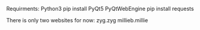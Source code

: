 Requirments:
Python3
pip install PyQt5 PyQtWebEngine
pip install requests

There is only two websites for now:
zyg.zyg
millieb.millie
